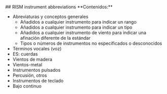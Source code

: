 <jointfile>
## RISM instrument abbreviations
**Contenidos:**

- Abreviaturas y conceptos generales
  - Añadidos a cualquier instrumento para indicar un rango
  - Añadidos a cualquier instrumento para indicar un tipo
  - Añadidos a cualquier instrumento de viento para indicar una afinación diferente de la estándar
  - Tipos o números de instrumentos no especificados o desconocidos
- Términos vocales (voz)
- ES: cuerdas
- Vientos de madera
- Vientos-metal
- Instrumentos pulsados
- Percusión, otros
- Instrumentos de teclado
- Bajo continuo
